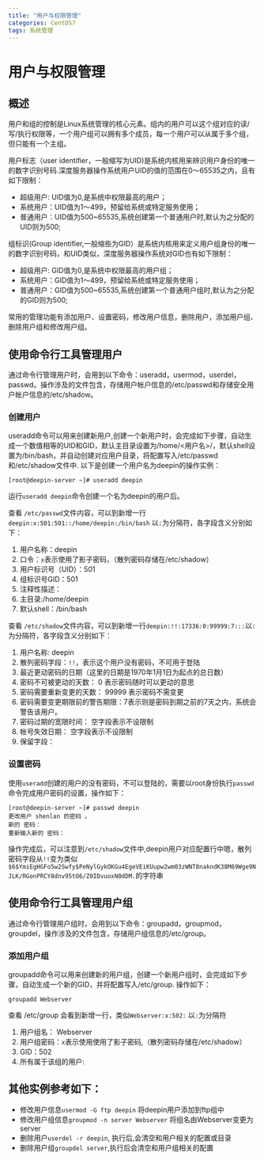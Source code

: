 ```yaml
---
title: "用户与权限管理"
categories: CentOS7
tags: 系统管理
---
```

# 用户与权限管理

## 概述 

用户和组的控制是Linux系统管理的核心元素。组内的用户可以这个组对应的读/写/执行权限等，一个用户组可以拥有多个成员，每一个用户可以从属于多个组，但只能有一个主组。

用户标志（user identifier，一般缩写为UID)是系统内核用来辨识用户身份的唯一的数字识别号码.深度服务器操作系统用户UID的值的范围在0～65535之内，且有如下限制：

* 超级用户: UID值为0,是系统中权限最高的用户；
* 系统用户：UID值为1～499，预留给系统或特定服务使用；
* 普通用户：UID值为500~65535,系统创建第一个普通用户时,默认为之分配的UID则为500;


组标识(Group identifier,一般缩些为GID）是系统内核用来定义用户组身份的唯一的数字识别号码，和UID类似，深度服务器操作系统对GID也有如下限制：

* 超级用户: GID值为0,是系统中权限最高的用户组；
* 系统用户：GID值为1～499，预留给系统或特定服务使用；
* 普通用户：GID值为500~65535,系统创建第一个普通用户组时,默认为之分配的GID则为500;

常用的管理功能有添加用户、设置密码，修改用户信息，删除用户，添加用户组、删除用户组和修改用户组。

## 使用命令行工具管理用户

通过命令行管理用户时，会用到以下命令：useradd，usermod，userdel，passwd。操作涉及的文件包含，存储用户帐户信息的/etc/passwd和存储安全用户帐户信息的/etc/shadow。
 
### 创建用户
useradd命令可以用来创建新用户,创建一个新用户时，会完成如下步骤，自动生成一个数值相等的UID和GID，默认主目录设置为/home/<用户名>/，默认shell设置为/bin/bash，并自动创建对应用户目录，将配置写入/etc/passwd和/etc/shadow文件中. 以下是创建一个用户名为deepin的操作实例：
```
[root@deepin-server ~]# useradd deepin
```
运行`useradd deepin`命令创建一个名为deepin的用户后。

查看 `/etc/passwd`文件内容，可以到新增一行`deepin:x:501:501::/home/deepin:/bin/bash`
以`:`为分隔符，各字段含义分别如下：
1. 用户名称：deepin
2. 口令：`x`表示使用了影子密码，（散列密码存储在/etc/shadow） 
3. 用户标识号（UID）：501
4. 组标识号GID：501
5. 注释性描述：
6. 主目录:/home/deepin 
7. 默认shell：/bin/bash

查看 `/etc/shadow`文件内容，可以到新增一行`deepin:!!:17336:0:99999:7:::`以`:`为分隔符，各字段含义分别如下：
1. 用户名称: deepin
2. 散列密码字段：`!!`，表示这个用户没有密码，不可用于登陆
3. 最近更动密码的日期（这里的日期是1970年1月1日为起点的总日数）
4. 密码不可被更动的天数：       0 表示密码随时可以更动的意思
5. 密码需要重新变更的天数：     99999 表示密码不需变更
6. 密码需要变更期限前的警告期限：7表示则是密码到期之前的7天之内，系统会警告该用户。
7. 密码过期的宽限时间：        空字段表示不设限制
8. 帐号失效日期：             空字段表示不设限制
9. 保留字段：

### 设置密码
使用`useradd`创建的用户的没有密码，不可以登陆的，需要以root身份执行`passwd`命令完成用户密码的设置，操作如下：
```
[root@deepin-server ~]# passwd deepin
更改用户 shenlan 的密码 。
新的 密码：
重新输入新的 密码：
```
操作完成后，可以注意到`/etc/shadow`文件中,deepin用户对应配置行中嗯，散列密码字段从`!!`变为类似`$6$YmiEgHGFo5w2Swfy$PeNylGykOKGu4EgeVEiKUupw2wm03zWNT8nakndK38M69Wge9NJLK/RGonPRCY8dnv95tO6/Z0IDvuoxN0dDM.`的字符串

## 使用命令行工具管理用户组

通过命令行管理用户组时，会用到以下命令：groupadd，groupmod，groupdel，操作涉及的文件包含，存储用户组信息的/etc/group。

### 添加用户组

groupadd命令可以用来创建新的用户组，创建一个新用户组时，会完成如下步骤，自动生成一个新的GID，并将配置写入/etc/group. 操作如下：

```
groupadd Webserver
```

查看 /etc/group 会看到新增一行，类似`Webserver:x:502:` 以`:`为分隔符

1. 用户组名： Webserver
2. 用户组密码：`x`表示使用使用了影子密码,（散列密码存储在/etc/shadow） 
3. GID：502
4. 所有属于该组的用户:

## 其他实例参考如下：

* 修改用户信息`usermod -G ftp deepin` 将deepin用户添加到ftp组中
* 修改用户组信息`groupmod -n server Webserver` 将组名由Webserver变更为server
* 删除用户`userdel -r deepin`, 执行后,会清空和用户相关的配置或目录 
* 删除用户组`groupdel server`,执行后会清空和用户组相关的配置 

